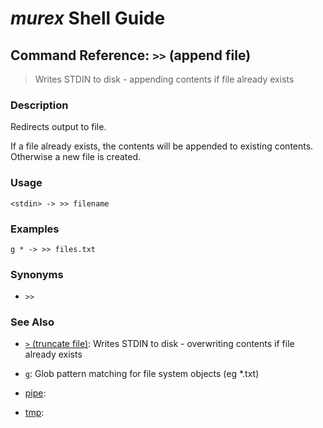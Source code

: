 # _murex_ Shell Guide

## Command Reference: `>>` (append file)

> Writes STDIN to disk - appending contents if file already exists

### Description

Redirects output to file.

If a file already exists, the contents will be appended to existing contents.
Otherwise a new file is created.

### Usage

    <stdin> -> >> filename

### Examples

    g * -> >> files.txt

### Synonyms

* `>>`


### See Also

* [`>` (truncate file)](../commands/greater-than.md):
  Writes STDIN to disk - overwriting contents if file already exists
* [`g`](../commands/g.md):
  Glob pattern matching for file system objects (eg *.txt)
* [pipe](../commands/pipe.md):
  
* [tmp](../commands/tmp.md):
  